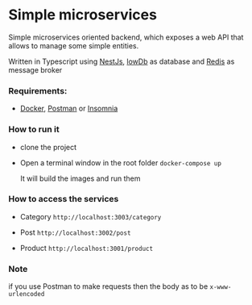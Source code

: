 # Simple microservices

Simple microservices oriented backend, which exposes a web API that allows to manage some simple entities.

Written in Typescript using [NestJs](https://nestjs.com/), [lowDb](https://github.com/typicode/lowdb) as database and [Redis](https://redis.io/) as message broker

### Requirements:
  - [Docker](https://www.docker.com/), [Postman](https://www.postman.com/) or [Insomnia](https://insomnia.rest/)

### How to run it

- clone the project

- Open a terminal window in the root folder
  `docker-compose up`

  It will build the images and run them

### How to access the services

- Category 
  `http://localhost:3003/category`

- Post
  `http://localhost:3002/post`

- Product
  `http://localhost:3001/product`


### Note
if you use Postman to make requests then the body as to be `x-www-urlencoded`